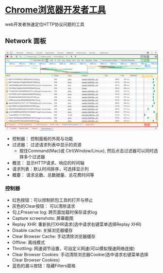 # [Chrome浏览器开发者工具](https://developer.chrome.com/docs/devtools/network/)
 web开发者快速定位HTTP协议问题的工具

## Network 面板

![Network-面板](/imgs/network/http/chrome-devtool-network-panel.png)

* 控制器： 控制面板的外观与功能
* 过滤器： 过滤请求列表中显示的资源
    * 按住Command(Mac)或 Ctrl(Window/Linux), 然后点击过滤器可以同时选择多个过滤器
* 概览： 显示HTTP请求、响应的时间轴
* 请求列表：默认时间排序，可选择显示列
* 概要： 请求总数、总数据量、总花费时间等

### 控制器

* 红色按钮：可以控制抓包工具的打开与停止
* 灰色的Clear按钮： 可以清除请求
* 勾上Preserve log: 跨页面加载时保存请求log
* Capture screenshots: 屏幕截图
* Replay XHR: 重新执行XHR请求(选中请求右键菜单选择Replay XHR)
* Disable cache: 关掉浏览器缓存
* Clear Browser Cache: 手动清除浏览器缓存
* Offline: 离线模式
* Throttling: 网速调节设置，可自定义网速(可以模拟慢速网络连接)
* Clear Browser Cookies: 手动清除浏览器Cookie(选中请求右键菜单选择Clear Browser Cookies)
* 蓝色的漏斗按钮：隐藏Filters窗格